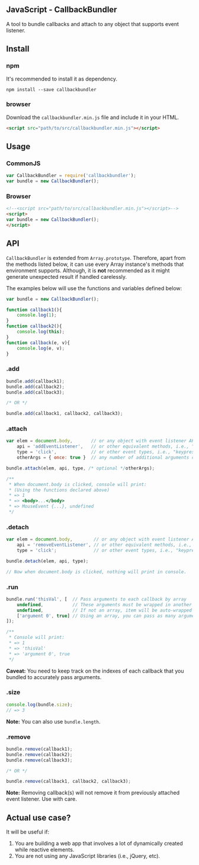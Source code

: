 ## JavaScript - CallbackBundler
A tool to bundle callbacks and attach to any object that supports event listener.

## Install

### npm

It's recommended to install it as dependency.

```console
npm install --save callbackbundler
```

### browser

Download the `callbackbundler.min.js` file and include it in your HTML.

```html
<script src="path/to/src/callbackbundler.min.js"></script>
```

## Usage

### CommonJS

```javascript
var CallbackBundler = require('callbackbundler');
var bundle = new CallbackBundler();
```

### Browser

```html
<!--<script src="path/to/src/callbackbundler.min.js"></script>-->
<script>
var bundle = new CallbackBundler();
</script>
```

## API

`CallbackBundler` is extended from `Array.prototype`. Therefore, apart from the methods listed below, it can use every Array instance's methods that environment supports. Although, it is **not** recommended as it might generate unexpected result if handled carelessly.

The examples below will use the functions and variables defined below:

```javascript
var bundle = new CallbackBundler();

function callback1(){
    console.log(1);
}
function callback2(){
    console.log(this);
}
function callback(e, v){
    console.log(e, v);
}
```

### .add

```javascript
bundle.add(callback1);
bundle.add(callback2);
bundle.add(callback3);

/* OR */

bundle.add(callback1, callback2, callback3);
```

### .attach

```javascript
var elem = document.body,       // or any object with event listener API
    api = 'addEventListener',   // or other equivalent methods, i.e., "on"
    type = 'click',             // or other event types, i.e., "keypress"
    otherArgs = { once: true }  // any number of additional arguments can be passed

bundle.attach(elem, api, type, /* optional */otherArgs);

/**
 * When document.body is clicked, console will print:
 * (Using the functions declared above)
 * => 1
 * => <body>...</body>
 * => MouseEvent {...}, undefined
 */
```

### .detach

```javascript
var elem = document.body,        // or any object with event listener API
    api = 'removeEventListener', // or other equivalent methods, i.e., "on"
    type = 'click';              // or other event types, i.e., "keypress"

bundle.detach(elem, api, type);

// Now when document.body is clicked, nothing will print in console.
```

### .run

```javascript
bundle.run('thisVal', [  // Pass arguments to each callback by array
    undefined,           // These arguments must be wrapped in another array
    undefined,           // If not an array, item will be auto-wrapped in a new array
    ['argument 0', true] // Using an array, you can pass as many arguments as you want
]);

/**
 * Console will print:
 * => 1
 * => 'thisVal'
 * => 'argument 0', true
 */
```

**Caveat:** You need to keep track on the indexes of each callback that you bundled to accurately pass arguments.

### .size

```javascript
console.log(bundle.size);
// => 3
```

**Note:** You can also use `bundle.length`.

### .remove

```javascript
bundle.remove(callback1);
bundle.remove(callback2);
bundle.remove(callback3);

/* OR */

bundle.remove(callback1, callback2, callback3);
```

**Note:** Removing callback(s) will not remove it from previously attached event listener. Use with care.

## Actual use case?

It will be useful if:

1. You are building a web app that involves a lot of dynamically created while reactive elements.
2. You are not using any JavaScript libraries (i.e., jQuery, etc).